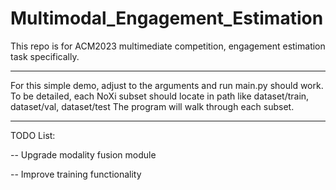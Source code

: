 # Multimodal_Engagement_Estimation

This repo is for ACM2023 multimediate competition, engagement estimation task specifically.

--------------------------------------------------------------------------------------------

For this simple demo, adjust to the arguments and run main.py should work.
To be detailed, each NoXi subset should locate in path like dataset/train, dataset/val, dataset/test
The program will walk through each subset.

--------------------------------------------------------------------------------------------

TODO List:

-- Upgrade modality fusion module

-- Improve training functionality
